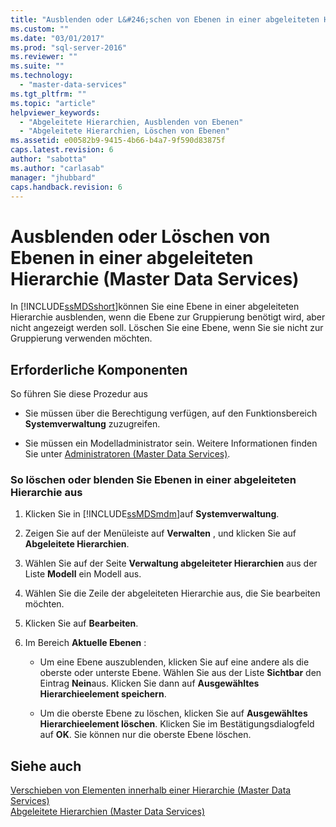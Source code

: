 ```yaml
---
title: "Ausblenden oder L&#246;schen von Ebenen in einer abgeleiteten Hierarchie (Master Data Services) | Microsoft Docs"
ms.custom: ""
ms.date: "03/01/2017"
ms.prod: "sql-server-2016"
ms.reviewer: ""
ms.suite: ""
ms.technology: 
  - "master-data-services"
ms.tgt_pltfrm: ""
ms.topic: "article"
helpviewer_keywords: 
  - "Abgeleitete Hierarchien, Ausblenden von Ebenen"
  - "Abgeleitete Hierarchien, Löschen von Ebenen"
ms.assetid: e00582b9-9415-4b66-b4a7-9f590d83875f
caps.latest.revision: 6
author: "sabotta"
ms.author: "carlasab"
manager: "jhubbard"
caps.handback.revision: 6
---
```

# Ausblenden oder L&#246;schen von Ebenen in einer abgeleiteten Hierarchie (Master Data Services)
  In [!INCLUDE[ssMDSshort](../includes/ssmdsshort-md.md)]können Sie eine Ebene in einer abgeleiteten Hierarchie ausblenden, wenn die Ebene zur Gruppierung benötigt wird, aber nicht angezeigt werden soll. Löschen Sie eine Ebene, wenn Sie sie nicht zur Gruppierung verwenden möchten.  
  
## Erforderliche Komponenten  
 So führen Sie diese Prozedur aus  
  
-   Sie müssen über die Berechtigung verfügen, auf den Funktionsbereich **Systemverwaltung** zuzugreifen.  
  
-   Sie müssen ein Modelladministrator sein. Weitere Informationen finden Sie unter [Administratoren &#40;Master Data Services&#41;](../master-data-services/administrators-master-data-services.md).  
  
### So löschen oder blenden Sie Ebenen in einer abgeleiteten Hierarchie aus  
  
1.  Klicken Sie in [!INCLUDE[ssMDSmdm](../includes/ssmdsmdm-md.md)]auf **Systemverwaltung**.  
  
2.  Zeigen Sie auf der Menüleiste auf **Verwalten** , und klicken Sie auf **Abgeleitete Hierarchien**.  
  
3.  Wählen Sie auf der Seite **Verwaltung abgeleiteter Hierarchien** aus der Liste **Modell** ein Modell aus.  
  
4.  Wählen Sie die Zeile der abgeleiteten Hierarchie aus, die Sie bearbeiten möchten.  
  
5.  Klicken Sie auf **Bearbeiten**.  
  
6.  Im Bereich **Aktuelle Ebenen** :  
  
    -   Um eine Ebene auszublenden, klicken Sie auf eine andere als die oberste oder unterste Ebene. Wählen Sie aus der Liste **Sichtbar** den Eintrag **Nein**aus. Klicken Sie dann auf **Ausgewähltes Hierarchieelement speichern**.  
  
    -   Um die oberste Ebene zu löschen, klicken Sie auf **Ausgewähltes Hierarchieelement löschen**. Klicken Sie im Bestätigungsdialogfeld auf **OK**. Sie können nur die oberste Ebene löschen.  
  
## Siehe auch  
 [Verschieben von Elementen innerhalb einer Hierarchie &#40;Master Data Services&#41;](../Topic/Move%20Members%20within%20a%20Hierarchy%20\(Master%20Data%20Services\).md)   
 [Abgeleitete Hierarchien &#40;Master Data Services&#41;](../master-data-services/derived-hierarchies-master-data-services.md)  
  
  